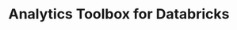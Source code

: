 ---
title: Analytics Toolbox for Databricks
description: "Unlock Spatial Analytics in Databricks"
icon: "/img/icons/databricks-analytics-toolbox.png"
repoUrl: https://github.com/CartoDB/analytics-toolbox-databricks

url: analytics-toolbox-databricks
indexPage: "overview/getting-started.md"

cascade:
  basePath: analytics-toolbox-databricks
  menu:
    - title: "Overview"
      folder:
        - title: "Getting started"
        - title: "Installation"
    - title: "Guides"
      folder:
        - title: "Working with geospatial data"
    - title: "SQL Reference"
      folder:
        - title: "Overview"
        - title: "Geometry Accessors"
        - title: "Geometry Cast"
        - title: "Geometry Constructors"
        - title: "Geometry Editors"
        - title: "Geometry Outputs"
        - title: "Geometry Processing"
        - title: "Spatial Relationships"
    # - title: "Release notes"
---